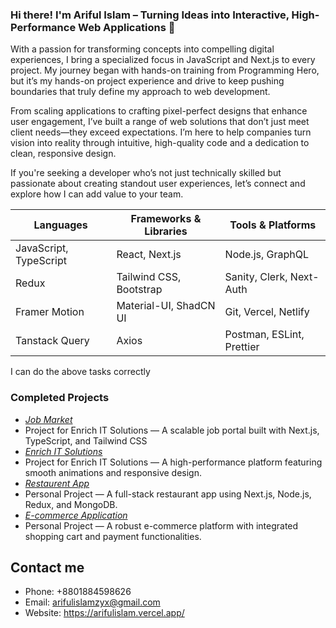 ### Hi there! I'm Ariful Islam – Turning Ideas into Interactive, High-Performance Web Applications 🚀
With a passion for transforming concepts into compelling digital experiences, I bring a specialized focus in JavaScript and Next.js to every project. My journey began with hands-on training from Programming Hero, but it’s my hands-on project experience and drive to keep pushing boundaries that truly define my approach to web development.

From scaling applications to crafting pixel-perfect designs that enhance user engagement, I’ve built a range of web solutions that don’t just meet client needs—they exceed expectations. I’m here to help companies turn vision into reality through intuitive, high-quality code and a dedication to clean, responsive design.

If you're seeking a developer who’s not just technically skilled but passionate about creating standout user experiences, let’s connect and explore how I can add value to your team.

| **Languages**         | **Frameworks & Libraries**   | **Tools & Platforms**       |
|-----------------------|------------------------------|-----------------------------|
| JavaScript, TypeScript| React, Next.js               | Node.js, GraphQL            |
| Redux                 | Tailwind CSS, Bootstrap      | Sanity, Clerk, Next-Auth    |
| Framer Motion         | Material-UI, ShadCN UI      | Git, Vercel, Netlify        |
| Tanstack Query        | Axios                        | Postman, ESLint, Prettier   |


I can do the above tasks correctly

### Completed Projects


- *[Job Market ](https://https://skbjobmarket.com//)*
- Project for Enrich IT Solutions — A scalable job portal built with Next.js, TypeScript, and Tailwind CSS
- *[Enrich IT Solutions ](https://https://enrichitsolutions.com//)*
- Project for Enrich IT Solutions — A high-performance platform featuring smooth animations and responsive design.
- *[Restaurent App ](https://https://restaurent-next.vercel.app//)*
- Personal Project — A full-stack restaurant app using Next.js, Node.js, Redux, and MongoDB.
- *[E-commerce Application ](https://mitnog.vercel.app/)*
- Personal Project — A robust e-commerce platform with integrated shopping cart and payment functionalities.


## Contact me
- Phone: +8801884598626
- Email: arifulislamzyx@gmail.com
- Website: https://arifulislam.vercel.app/
